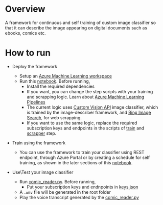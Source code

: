# Overview
A framework for continuous and self training of custom image classifier so that it can describe the image appearing on digital documents such as ebooks, comics etc.

# How to run
- Deploy the framework
  - Setup an [Azure Machine Learning workspace](https://docs.microsoft.com/en-us/azure/machine-learning/service/how-to-manage-workspace)
  - Run this [notebook](image_describer_training_pipeline.ipynb). Before running,
      - Install the required dependencies
      - If you want, you can change the step scripts with your training and scrapping logic. Learn about [Azure Machine Learning Pipelines](https://github.com/Azure/MachineLearningNotebooks/tree/master/how-to-use-azureml/machine-learning-pipelines)
      - The current logic uses [Custom Vision API](https://azure.microsoft.com/en-us/services/cognitive-services/custom-vision-service/) image classifier, which is trained by the image-describer framework, and [Bing Image Search](https://azure.microsoft.com/en-us/services/cognitive-services/bing-image-search-api/), for web scrapping.
      - If you want to use the same logic, replace the required subscription keys and endpoints in the scripts of [train](./train_step) and [scrapper](./image_scrapper_step) step.
      
 - Train using the framework
    - You can use the framework to train your classifier using REST endpoint, through Azure Portal or by creating a schedule for self training, as shown in the later sections of this [notebook](image_describer_training_pipeline.ipynb).
    
 - Use\Test your image classifier 
    - Run [comic_reader.py](comic_reader.py). Before running,
      - Put your subscription keys and endnpoints in [keys.json](keys.json)
    - A `.wmv` file will be generated in the root folder
    - Play the voice transcript generated by the [comic_reader.py](comic_reader.py)
